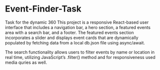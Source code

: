 # Event-Finder-Task
Task for the dynamic 360 
This project is a responsive React-based user interface that includes a navigation bar, a hero section, a featured events area with a  search bar, and a footer. The featured events section incorporates a slider and displays event cards that are dynamically populated by fetching data from a local db.json file using async/await.

The search functionality allows users to filter events by name or location in real time, utilizing JavaScript’s .filter() method and for responsiveness used media quries as well.
